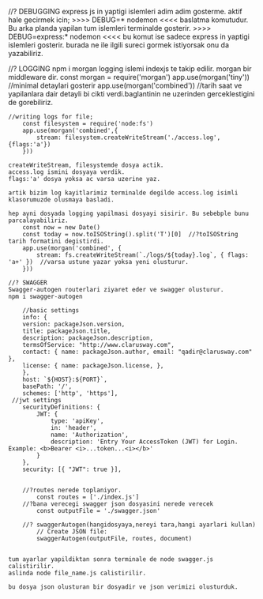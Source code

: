 //? DEBUGGING 
    express js in yaptigi islemleri adim adim gosterme.
    aktif hale gecirmek icin; >>>> DEBUG=* nodemon <<<< baslatma komutudur. Bu arka planda yapilan tum islemleri terminalde gosterir.
    >>>> DEBUG=express:* nodemon <<<< bu komut ise sadece express in yaptigi islemleri gosterir. burada ne ile ilgili sureci gormek istiyorsak onu da yazabiliriz.

//? LOGGING
    npm i morgan
    logging islemi indexjs te takip edilir. morgan bir middleware dir.
        const morgan = require('morgan')
        app.use(morgan('tiny'))   //minimal detaylari gosterir
        app.use(morgan('combined'))  //tarih saat ve yapilanlara dair detayli bi cikti verdi.baglantinin ne uzerinden gerceklestigini de gorebiliriz.

    //writing logs for file;
        const filesystem = require('node:fs')
        app.use(morgan('combined',{
            stream: filesystem.createWriteStream('./access.log',{flags:'a'})
        })) 

    createWriteStream, filesystemde dosya actik.
    access.log ismini dosyaya verdik.
    flags:'a' dosya yoksa ac varsa uzerine yaz.
    
    artik bizim log kayitlarimiz terminalde degilde access.log isimli klasorumuzde olusmaya basladi.

    hep ayni dosyada logging yapilmasi dosyayi sisirir. Bu sebebple bunu parcalayabiliriz.
        const now = new Date()
        const today = now.toISOString().split('T')[0]  //?toISOString tarih formatini degistirdi.
        app.use(morgan('combined', {
            stream: fs.createWriteStream(`./logs/${today}.log`, { flags: 'a+' })  //varsa ustune yazar yoksa yeni olusturur.
        }))

    //? SWAGGER
    Swagger-autogen routerlari ziyaret eder ve swagger olusturur.
    npm i swagger-autogen

        //basic settings
        info: {
		version: packageJson.version,
		title: packageJson.title,
		description: packageJson.description,
		termsOfService: "http://www.clarusway.com",
		contact: { name: packageJson.author, email: "qadir@clarusway.com" },
		license: { name: packageJson.license, },
	    },
	    host: `${HOST}:${PORT}`,
	    basePath: '/',
	    schemes: ['http', 'https'],
     //jwt settings
        securityDefinitions: {
            JWT: {
                type: 'apiKey',
                in: 'header',
                name: 'Authorization',
                description: 'Entry Your AccessToken (JWT) for Login. Example: <b>Bearer <i>...token...<i></b>'
            }
        },
        security: [{ "JWT": true }],


        //?routes nerede toplaniyor.
            const routes = ['./index.js']
        //?bana verecegi swagger json dosyasini nerede verecek
            const outputFile = './swagger.json'

        //? swaggerAutogen(hangidosyaya,nereyi tara,hangi ayarlari kullan)
            // Create JSON file:
            swaggerAutogen(outputFile, routes, document)


    tum ayarlar yapildiktan sonra terminale de node swagger.js calistirilir.
    aslinda node file_name.js calistirilir.

    bu dosya json olusturan bir dosyadir ve json verimizi olusturduk.